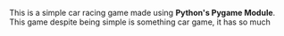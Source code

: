 This is a simple car racing game made using **Python's Pygame Module**.
This game despite being simple is something car game, it has so much 